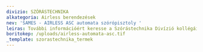 ```yaml
---
divizio: SZÓRÁSTECHNIKA
alkategoria: Airless berendezések
nev: 'SAMES - AIRLESS ASC automata szórópisztoly '
leiras: További információért keresse a Szórástechnika Divízió kollégáit
boritokep: /uploads/airless-automata-asc.tif
_template: szorastechnika_termek
---
```


